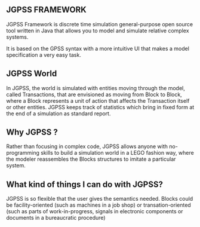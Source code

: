 ## JGPSS FRAMEWORK

JGPSS Framework is discrete time simulation general-purpose open source tool written in Java that allows you to model and simulate relative complex systems.

It is based on the GPSS syntax with a more intuitive UI that makes a model specification a very easy task.

## JGPSS World

In JGPSS, the world is simulated with entities moving through the model, called Transactions, that are envisioned as moving from Block to Block, where a Block represents a unit of action that affects the Transaction itself or other entities. JGPSS keeps track of statistics which bring in fixed form at the end of a simulation as standard report.

## Why JGPSS ?

Rather than focusing in complex code, JGPSS allows anyone with no-programming skills  to build a simulation world in a LEGO fashion way, where the modeler reassembles the Blocks structures to imitate a particular system. 

## What kind of things I can do with JGPSS?

JGPSS is so flexible that the user gives the semantics needed. Blocks could be facility-oriented (such as machines in a job shop) or transation-oriented (such as parts of work-in-progress, signals in electronic components or documents in a bureaucratic procedure)
